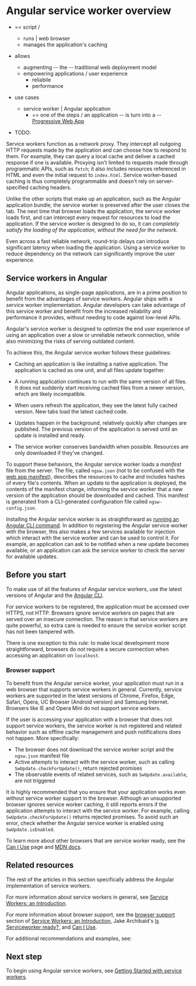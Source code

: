 # Angular service worker overview

* == script / 
  * runs | web browser
  * manages the application's caching
* allows
  * augmenting -- the -- traditional web deployment model
  * empowering applications / user experience 
    * reliabile
    * performance
* use cases
  * service worker | Angular application 
    * == one of the steps / an application -- is turn into a -- [Progressive Web App](https://web.dev/progressive-web-apps/)

* TODO:

Service workers function as a network proxy.
They intercept all outgoing HTTP requests made by the application and can choose how to respond to them.
For example, they can query a local cache and deliver a cached response if one is available.
Proxying isn't limited to requests made through programmatic APIs, such as `fetch`; it also includes resources referenced in HTML and even the initial request to `index.html`.
Service worker-based caching is thus completely programmable and doesn't rely on server-specified caching headers.

Unlike the other scripts that make up an application, such as the Angular application bundle, the service worker is preserved after the user closes the tab.
The next time that browser loads the application, the service worker loads first, and can intercept every request for resources to load the application.
If the service worker is designed to do so, it can *completely satisfy the loading of the application, without the need for the network*.

Even across a fast reliable network, round-trip delays can introduce significant latency when loading the application.
Using a service worker to reduce dependency on the network can significantly improve the user experience.

## Service workers in Angular

Angular applications, as single-page applications, are in a prime position to benefit from the advantages of service workers. Angular ships with a service worker implementation. Angular developers can take advantage of this service worker and benefit from the increased reliability and performance it provides, without needing to code against low-level APIs.

Angular's service worker is designed to optimize the end user experience of using an application over a slow or unreliable network connection, while also minimizing the risks of serving outdated content.

To achieve this, the Angular service worker follows these guidelines:

* Caching an application is like installing a native application.
    The application is cached as one unit, and all files update together.

* A running application continues to run with the same version of all files.
    It does not suddenly start receiving cached files from a newer version, which are likely incompatible.

* When users refresh the application, they see the latest fully cached version.
    New tabs load the latest cached code.

* Updates happen in the background, relatively quickly after changes are published.
    The previous version of the application is served until an update is installed and ready.

* The service worker conserves bandwidth when possible.
    Resources are only downloaded if they've changed.

To support these behaviors, the Angular service worker loads a *manifest* file from the server.
The file, called `ngsw.json` (not to be confused with the [web app manifest](https://developer.mozilla.org/docs/Web/Manifest)), describes the resources to cache and includes hashes of every file's contents.
When an update to the application is deployed, the contents of the manifest change, informing the service worker that a new version of the application should be downloaded and cached.
This manifest is generated from a CLI-generated configuration file called `ngsw-config.json`.

Installing the Angular service worker is as straightforward as [running an Angular CLI command](ecosystem/service-workers/getting-started#adding-a-service-worker-to-your-project).
In addition to registering the Angular service worker with the browser, this also makes a few services available for injection which interact with the service worker and can be used to control it.
For example, an application can ask to be notified when a new update becomes available, or an application can ask the service worker to check the server for available updates.

## Before you start

To make use of all the features of Angular service workers, use the latest versions of Angular and the [Angular CLI](tools/cli).

For service workers to be registered, the application must be accessed over HTTPS, not HTTP.
Browsers ignore service workers on pages that are served over an insecure connection.
The reason is that service workers are quite powerful, so extra care is needed to ensure the service worker script has not been tampered with.

There is one exception to this rule: to make local development more straightforward, browsers do *not* require a secure connection when accessing an application on `localhost`.

### Browser support

To benefit from the Angular service worker, your application must run in a web browser that supports service workers in general.
Currently, service workers are supported in the latest versions of Chrome, Firefox, Edge, Safari, Opera, UC Browser (Android version) and Samsung Internet.
Browsers like IE and Opera Mini do not support service workers.

If the user is accessing your application with a browser that does not support service workers, the service worker is not registered and related behavior such as offline cache management and push notifications does not happen.
More specifically:

* The browser does not download the service worker script and the `ngsw.json` manifest file
* Active attempts to interact with the service worker, such as calling `SwUpdate.checkForUpdate()`, return rejected promises
* The observable events of related services, such as `SwUpdate.available`, are not triggered

It is highly recommended that you ensure that your application works even without service worker support in the browser.
Although an unsupported browser ignores service worker caching, it still reports errors if the application attempts to interact with the service worker.
For example, calling `SwUpdate.checkForUpdate()` returns rejected promises.
To avoid such an error, check whether the Angular service worker is enabled using `SwUpdate.isEnabled`.

To learn more about other browsers that are service worker ready, see the [Can I Use](https://caniuse.com/#feat=serviceworkers) page and [MDN docs](https://developer.mozilla.org/docs/Web/API/Service_Worker_API).

## Related resources

The rest of the articles in this section specifically address the Angular implementation of service workers.

<docs-pill-row>
  <docs-pill href="ecosystem/service-workers/config" title="Configuration file"/>
  <docs-pill href="ecosystem/service-workers/communications" title="Communicating with the Service Worker"/>
  <docs-pill href="ecosystem/service-workers/push-notifications" title="Push notifications"/>
  <docs-pill href="ecosystem/service-workers/devops" title="Service Worker devops"/>
  <docs-pill href="ecosystem/service-workers/app-shell" title="App shell pattern"/>
</docs-pill-row>

For more information about service workers in general, see [Service Workers: an Introduction](https://developers.google.com/web/fundamentals/primers/service-workers).

For more information about browser support, see the [browser support](https://developers.google.com/web/fundamentals/primers/service-workers/#browser_support) section of [Service Workers: an Introduction](https://developers.google.com/web/fundamentals/primers/service-workers), Jake Archibald's [Is Serviceworker ready?](https://jakearchibald.github.io/isserviceworkerready), and [Can I Use](https://caniuse.com/serviceworkers).

For additional recommendations and examples, see:

<docs-pill-row>
  <docs-pill href="https://web.dev/precaching-with-the-angular-service-worker" title="Precaching with Angular Service Worker"/>
  <docs-pill href="https://web.dev/creating-pwa-with-angular-cli" title="Creating a PWA with Angular CLI"/>
</docs-pill-row>

## Next step

To begin using Angular service workers, see [Getting Started with service workers](ecosystem/service-workers/getting-started).
